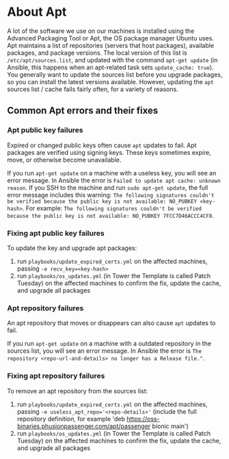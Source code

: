 # About Apt

A lot of the software we use on our machines is installed using the Advanced Packaging Tool or Apt, the OS package manager Ubuntu uses. Apt maintains a list of repositories (servers that host packages), available packages, and package versions. The local version of this list is `/etc/apt/sources.list`, and updated with the command `apt-get update` (in Ansible, this happens when an apt-related task sets `update_cache: true`). You generally want to update the sources list before you upgrade packages, so you can install the latest versions available. However, updating the `apt` sources list / cache fails fairly often, for a variety of reasons.

## Common Apt errors and their fixes

### Apt public key failures

Expired or changed public keys often cause `apt` updates to fail. Apt packages are verified using signing keys. These keys sometimes expire, move, or otherwise become unavailable.

If you run `apt-get update` on a machine with a useless key, you will see an error message. In Ansible the error is `Failed to update apt cache: unknown reason`. If you SSH to the machine and run `sudo apt-get update`, the full error message includes this warning: `The following signatures couldn't be verified because the public key is not available: NO_PUBKEY <key-hash>`. For example: `The following signatures couldn't be verified because the public key is not available: NO_PUBKEY 7FCC7D46ACCC4CF8`.  

### Fixing apt public key failures

To update the key and upgrade apt packages:
1. run `playbooks/update_expired_certs.yml` on the affected machines, passing `-e recv_key=<key-hash>`
2. run `playbooks/os_updates.yml` (in Tower the Template is called Patch Tuesday) on the affected machines to confirm the fix, update the cache, and upgrade all packages

### Apt repository failures

An apt repository that moves or disappears can also cause `apt` updates to fail.

If you run `apt-get update` on a machine with a outdated repository in the sources list, you will see an error message. In Ansible the error is `The repository <repo-url-and-details> no longer has a Release file."`.

### Fixing apt repository failures

To remove an apt repository from the sources list:
1. run `playbooks/update_expired_certs.yml` on the affected machines, passing `-e useless_apt_repo='<repo-details>'` (include the full repository definition, for example 'deb https://oss-binaries.phusionpassenger.com/apt/passenger bionic main')
2. run `playbooks/os_updates.yml` (in Tower the Template is called Patch Tuesday) on the affected machines to confirm the fix, update the cache, and upgrade all packages
